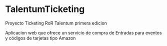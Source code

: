 # TalentumTicketing
Proyecto Ticketing RoR Talentum primera edicion

Aplicacion web que ofrece un servicio de compra de Entradas para eventos y códigos de tarjetas tipo Amazon
